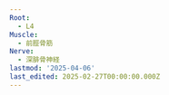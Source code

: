 ```yaml
---
Root:
  - L4
Muscle:
  - 前脛骨筋
Nerve:
  - 深腓骨神経
lastmod: '2025-04-06'
last_edited: 2025-02-27T00:00:00.000Z
---
```



